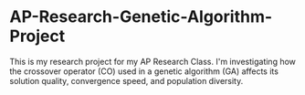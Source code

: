 # AP-Research-Genetic-Algorithm-Project

This is my research project for my AP Research Class. I'm investigating how the crossover operator (CO) used in a genetic algorithm (GA) affects its solution quality, convergence speed, and population diversity.
